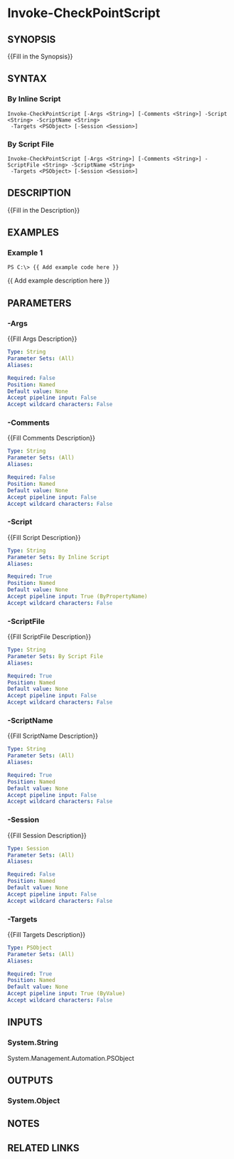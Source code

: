 # Invoke-CheckPointScript

## SYNOPSIS
{{Fill in the Synopsis}}

## SYNTAX

### By Inline Script
```
Invoke-CheckPointScript [-Args <String>] [-Comments <String>] -Script <String> -ScriptName <String>
 -Targets <PSObject> [-Session <Session>]
```

### By Script File
```
Invoke-CheckPointScript [-Args <String>] [-Comments <String>] -ScriptFile <String> -ScriptName <String>
 -Targets <PSObject> [-Session <Session>]
```

## DESCRIPTION
{{Fill in the Description}}

## EXAMPLES

### Example 1
```
PS C:\> {{ Add example code here }}
```

{{ Add example description here }}

## PARAMETERS

### -Args
{{Fill Args Description}}

```yaml
Type: String
Parameter Sets: (All)
Aliases: 

Required: False
Position: Named
Default value: None
Accept pipeline input: False
Accept wildcard characters: False
```

### -Comments
{{Fill Comments Description}}

```yaml
Type: String
Parameter Sets: (All)
Aliases: 

Required: False
Position: Named
Default value: None
Accept pipeline input: False
Accept wildcard characters: False
```

### -Script
{{Fill Script Description}}

```yaml
Type: String
Parameter Sets: By Inline Script
Aliases: 

Required: True
Position: Named
Default value: None
Accept pipeline input: True (ByPropertyName)
Accept wildcard characters: False
```

### -ScriptFile
{{Fill ScriptFile Description}}

```yaml
Type: String
Parameter Sets: By Script File
Aliases: 

Required: True
Position: Named
Default value: None
Accept pipeline input: False
Accept wildcard characters: False
```

### -ScriptName
{{Fill ScriptName Description}}

```yaml
Type: String
Parameter Sets: (All)
Aliases: 

Required: True
Position: Named
Default value: None
Accept pipeline input: False
Accept wildcard characters: False
```

### -Session
{{Fill Session Description}}

```yaml
Type: Session
Parameter Sets: (All)
Aliases: 

Required: False
Position: Named
Default value: None
Accept pipeline input: False
Accept wildcard characters: False
```

### -Targets
{{Fill Targets Description}}

```yaml
Type: PSObject
Parameter Sets: (All)
Aliases: 

Required: True
Position: Named
Default value: None
Accept pipeline input: True (ByValue)
Accept wildcard characters: False
```

## INPUTS

### System.String
System.Management.Automation.PSObject


## OUTPUTS

### System.Object

## NOTES

## RELATED LINKS

